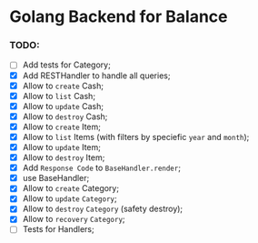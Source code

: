 # Golang Backend for Balance

### TODO:
- [ ] Add tests for Category;
- [x] Add RESTHandler to handle all queries;
- [x] Allow to `create` Cash;
- [x] Allow to `list` Cash;
- [x] Allow to `update` Cash;
- [x] Allow to `destroy` Cash;
- [x] Allow to `create` Item;
- [x] Allow to `list` Items (with filters by speciefic `year` and `month`);
- [x] Allow to `update` Item;
- [x] Allow to `destroy` Item;
- [x] Add `Response Code` to `BaseHandler.render`;
- [x] use BaseHandler;
- [x] Allow to `create` Category;
- [x] Allow to `update` `Category`;
- [x] Allow to `destroy` `Category` (safety destroy);
- [x] Allow to `recovery` `Category`;
- [ ] Tests for Handlers;
